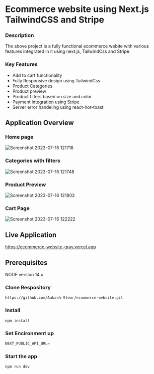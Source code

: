 # Ecommerce website using Next.js TailwindCSS and Stripe

### Description

The above project is a fully functional ecommerce webite with various features integrated in it using next.js, TailwindCss and Stripe.

### Key Features
 - Add to cart functionality
 - Fully Responsive design using TailwindCss
 - Product Categories 
 - Product preview
 - Product filters based on size and color
 - Payment integration using Stripe
 - Server error handeling using react-hot-toast

## Application Overview

### Home page
![Screenshot 2023-07-16 121718](https://github.com/Aakash-Sleur/ecommerce-website/assets/112175038/c7a6f349-2323-455b-be28-375ae02e071b)

### Categories with filters
![Screenshot 2023-07-16 121748](https://github.com/Aakash-Sleur/ecommerce-website/assets/112175038/32a46bcf-e04d-4663-809d-1b408203ece6)

### Product Preview
![Screenshot 2023-07-16 121803](https://github.com/Aakash-Sleur/ecommerce-website/assets/112175038/98ef438c-4663-4e76-a269-564a38531424)

### Cart Page
![Screenshot 2023-07-16 122222](https://github.com/Aakash-Sleur/ecommerce-website/assets/112175038/58ec235d-8f1b-4426-bc96-47ecde41a4d1)

## Live Application

https://ecommerce-website-gray.vercel.app

## Prerequisites

NODE version 14.x

### Clone Respository

```shell
https://github.com/Aakash-Sleur/ecommerce-website.git
```

### Install
```shell
npm install
```


### Set Encironment up
```js
NEXT_PUBLIC_API_URL=
```


### Start the app
```shell
npm run dev
```
